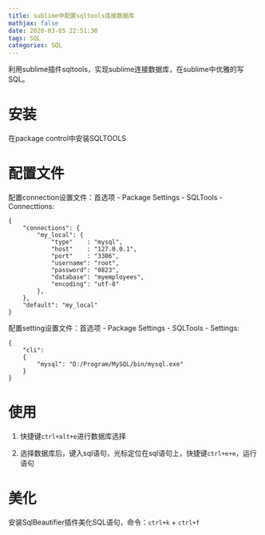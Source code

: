 ```yaml
---
title: sublime中配置sqltools连接数据库
mathjax: false
date: 2020-03-05 22:51:30
tags: SQL
categories: SQL 
---
```

利用sublime插件sqltools，实现sublime连接数据库，在sublime中优雅的写SQL。
<!--more-->

# 安装
在package control中安装SQLTOOLS

# 配置文件
配置connection设置文件：首选项 - Package Settings - SQLTools - Connecttions:

	{
	    "connections": {
	        "my_local": {
	            "type"    : "mysql",
	            "host"    : "127.0.0.1",
	            "port"    : "3306",
	            "username": "root",
	            "password": "0823",
	            "database": "myemployees",
	            "encoding": "utf-8"
	        },
	    },
	    "default": "my_local"
	}

配置setting设置文件：首选项 - Package Settings - SQLTools - Settings:

	{
		"cli":
		{
			"mysql": "D:/Program/MySQL/bin/mysql.exe"
		}
	}

# 使用

1. 快捷键`ctrl+alt+e`进行数据库选择

2. 选择数据库后，键入sql语句，光标定位在sql语句上，快捷键`ctrl+e+e`，运行语句

# 美化

安装SqlBeautifier插件美化SQL语句，命令：`ctrl+k` + `ctrl+f` 